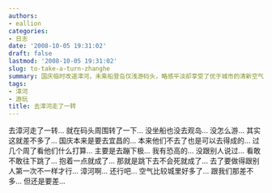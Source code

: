 ```yaml
---
authors:
- eallion
categories:
- 日志
date: '2008-10-05 19:31:02'
draft: false
lastmod: '2008-10-05 19:31:02'
slug: to-take-a-turn-zhanghe
summary: 国庆临时改道漳河，未乘船登岛仅浅游码头，略感平淡却享受了优于城市的清新空气。原计划宜昌之行因同伴变动搁置，转而期待几周后的蹦极挑战——虽自述恐高却决心突破，目标仅是完成跳跃而非追求独特体验。漳河风景与家乡近似但稍逊，整体印象尚可。
tags:
- 漳河
- 游玩
title: 去漳河走了一转
---
```

去漳河走了一转...
就在码头周围转了一下...
没坐船也没去观岛...
没怎么游...
其实这就差不多了...
国庆本来是要去宜昌的...
本来他们不去了也是可以去得成的...
过几个周了看他们什么打算...
主要是去蹦下极...
我有恐高的... 没跟别人说过...
看敢不敢往下跳了...
抱着一点就成了... 那就是跳下去不会死就成了...
去了要做得跟别人第一次不一样才行...
漳河啊...
还行吧... 空气比较城里好多了...
跟我们那差不多... 但还是要差...